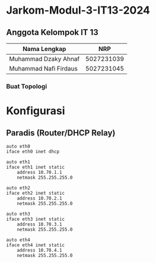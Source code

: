 # Jarkom-Modul-3-IT13-2024

## Anggota Kelompok IT 13
| Nama Lengkap          | NRP        |
| --------------------- | ---------- |
| Muhammad Dzaky Ahnaf  | 5027231039 |
| Muhammad Nafi Firdaus | 5027231045 |

### Buat Topologi

# Konfigurasi 

## Paradis (Router/DHCP Relay)

```
auto eth0
iface eth0 inet dhcp

auto eth1
iface eth1 inet static
	address 10.70.1.1
	netmask 255.255.255.0

auto eth2
iface eth2 inet static
	address 10.70.2.1
	netmask 255.255.255.0

auto eth3
iface eth3 inet static
	address 10.70.3.1
	netmask 255.255.255.0
	
auto eth4
iface eth4 inet static
	address 10.70.4.1
	netmask 255.255.255.0
```
